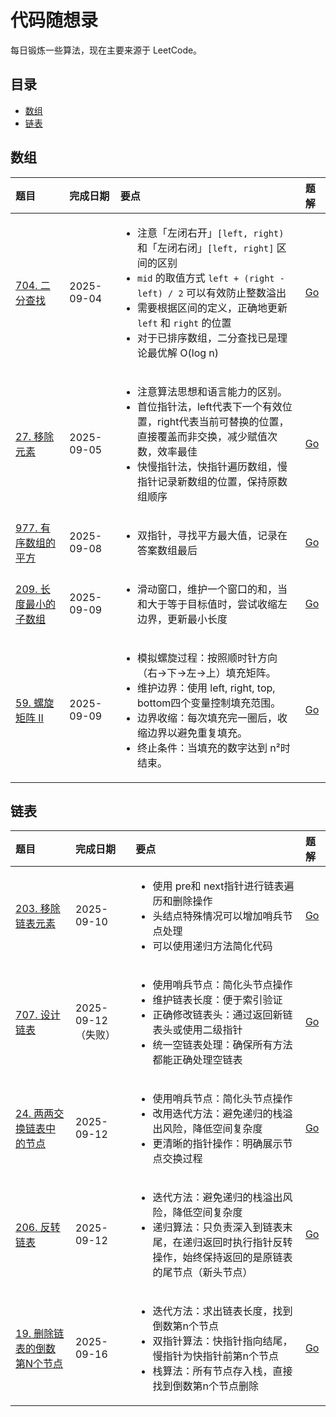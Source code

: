 # 代码随想录

每日锻炼一些算法，现在主要来源于 LeetCode。

## 目录

- [数组](#数组)
- [链表](#链表)

## 数组

| 题目 | 完成日期 | 要点 | 题解 |
| :--- | :--- | :--- | :--- |
| [704. 二分查找](https://leetcode.cn/problems/binary-search/) | 2025-09-04 | <ul><li>注意「左闭右开」`[left, right)` 和「左闭右闭」`[left, right]` 区间的区别</li><li>`mid` 的取值方式 `left + (right - left) / 2` 可以有效防止整数溢出</li><li>需要根据区间的定义，正确地更新 `left` 和 `right` 的位置</li><li>对于已排序数组，二分查找已是理论最优解 O(log n)</li></ul> | [Go](./lc/lc_704.go) |
| [27. 移除元素](https://leetcode.cn/problems/remove-element/) | 2025-09-05 | <ul><li>注意算法思想和语言能力的区别。</li><li>首位指针法，left代表下一个有效位置，right代表当前可替换的位置，直接覆盖而非交换，减少赋值次数，效率最佳</li><li>快慢指针法，快指针遍历数组，慢指针记录新数组的位置，保持原数组顺序</li></ul> | [Go](./lc/lc_27.go) |
| [977. 有序数组的平方](https://leetcode.cn/problems/squares-of-a-sorted-array/description/) | 2025-09-08 | <ul><li>双指针，寻找平方最大值，记录在答案数组最后</li></ul> | [Go](./lc/lc_977.go) |
| [209. 长度最小的子数组](https://leetcode.cn/problems/minimum-size-subarray-sum/description/) | 2025-09-09 | <ul><li>滑动窗口，维护一个窗口的和，当和大于等于目标值时，尝试收缩左边界，更新最小长度</li></ul> | [Go](./lc/lc_209.go) |
| [59. 螺旋矩阵 II](https://leetcode.cn/problems/spiral-matrix-ii/description/) | 2025-09-09 | <ul><li>模拟螺旋过程：按照顺时针方向（右→下→左→上）填充矩阵。</li><li>维护边界：使用 left, right, top, bottom四个变量控制填充范围。</li><li>边界收缩：每次填充完一圈后，收缩边界以避免重复填充。</li><li>终止条件：当填充的数字达到 n²时结束。</li></ul> | [Go](./lc/lc_59.go) |

## 链表

| 题目 | 完成日期           | 要点                                                                                                                     | 题解                   |
| :--- |:---------------|:-----------------------------------------------------------------------------------------------------------------------|:---------------------|
| [203. 移除链表元素](https://leetcode.cn/problems/remove-linked-list-elements/description/) | 2025-09-10     | <ul><li>使用 pre和 next指针进行链表遍历和删除操作</li><li>头结点特殊情况可以增加哨兵节点处理</li><li>可以使用递归方法简化代码</li></ul>                             | [Go](./lc/lc_203.go) |
| [707. 设计链表](https://leetcode.cn/problems/design-linked-list/description/) | 2025-09-12（失败） | <ul><li>使用哨兵节点：简化头节点操作</li><li>维护链表长度：便于索引验证</li><li>正确修改链表头：通过返回新链表头或使用二级指针</li><li>统一空链表处理：确保所有方法都能正确处理空链表</li></ul> | [Go](./lc/lc_707.go) |
| [24. 两两交换链表中的节点](https://leetcode.cn/problems/swap-nodes-in-pairs/description/) | 2025-09-12     | <ul><li>使用哨兵节点：简化头节点操作</li><li>改用迭代方法：避免递归的栈溢出风险，降低空间复杂度</li><li>更清晰的指针操作：明确展示节点交换过程</li></ul>                         | [Go](./lc/lc_24.go)  |
| [206. 反转链表](https://leetcode.cn/problems/reverse-linked-list/description/) | 2025-09-12     | <ul><li>迭代方法：避免递归的栈溢出风险，降低空间复杂度</li><li>递归算法：只负责深入到链表末尾，在递归返回时执行指针反转操作，始终保持返回的是原链表的尾节点（新头节点）</li></ul>                 | [Go](./lc/lc_206.go) |
| [19. 删除链表的倒数第N个节点](https://leetcode.cn/problems/remove-nth-node-from-end-of-list/description/) | 2025-09-16     | <ul><li>迭代方法：求出链表长度，找到倒数第n个节点</li><li>双指针算法：快指针指向结尾，慢指针为快指针前第n个节点</li><li>栈算法：所有节点存入栈，直接找到倒数第n个节点删除</li></ul>          | [Go](./lc/lc_19.go)  |
